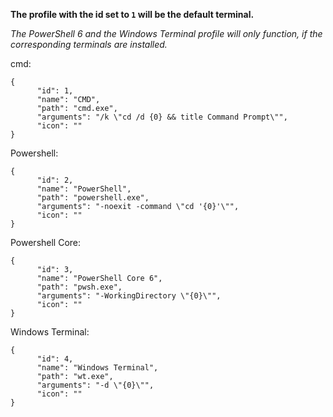 **The profile with the id set to `1` will be the default terminal.**

_The PowerShell 6 and the Windows Terminal profile will only function, if the corresponding terminals are installed._

cmd:
```
{
      "id": 1,
      "name": "CMD",
      "path": "cmd.exe",
      "arguments": "/k \"cd /d {0} && title Command Prompt\"",
      "icon": ""
}
```
Powershell:
```
{
      "id": 2,
      "name": "PowerShell",
      "path": "powershell.exe",
      "arguments": "-noexit -command \"cd '{0}'\"",
      "icon": ""
}
```
Powershell Core:
```
{
      "id": 3,
      "name": "PowerShell Core 6",
      "path": "pwsh.exe",
      "arguments": "-WorkingDirectory \"{0}\"",
      "icon": ""
}
```
Windows Terminal:
```
{
      "id": 4,
      "name": "Windows Terminal",
      "path": "wt.exe",
      "arguments": "-d \"{0}\"",
      "icon": ""
}
```
